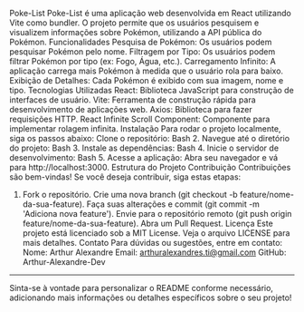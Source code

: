 Poke-List
Poke-List é uma aplicação web desenvolvida em React utilizando Vite como bundler. O projeto permite que os usuários pesquisem e visualizem informações sobre Pokémon, utilizando a API pública do Pokémon.
Funcionalidades
Pesquisa de Pokémon: Os usuários podem pesquisar Pokémon pelo nome.
Filtragem por Tipo: Os usuários podem filtrar Pokémon por tipo (ex: Fogo, Água, etc.).
Carregamento Infinito: A aplicação carrega mais Pokémon à medida que o usuário rola para baixo.
Exibição de Detalhes: Cada Pokémon é exibido com sua imagem, nome e tipo.
Tecnologias Utilizadas
React: Biblioteca JavaScript para construção de interfaces de usuário.
Vite: Ferramenta de construção rápida para desenvolvimento de aplicações web.
Axios: Biblioteca para fazer requisições HTTP.
React Infinite Scroll Component: Componente para implementar rolagem infinita.
Instalação
Para rodar o projeto localmente, siga os passos abaixo:
Clone o repositório:
Bash
2. Navegue até o diretório do projeto:
Bash
3. Instale as dependências:
Bash
4. Inicie o servidor de desenvolvimento:
Bash
5. Acesse a aplicação: Abra seu navegador e vá para http://localhost:3000.
Estrutura do Projeto
Contribuição
Contribuições são bem-vindas! Se você deseja contribuir, siga estas etapas:
1. Fork o repositório.
Crie uma nova branch (git checkout -b feature/nome-da-sua-feature).
Faça suas alterações e commit (git commit -m 'Adiciona nova feature').
Envie para o repositório remoto (git push origin feature/nome-da-sua-feature).
Abra um Pull Request.
Licença
Este projeto está licenciado sob a MIT License. Veja o arquivo LICENSE para mais detalhes.
Contato
Para dúvidas ou sugestões, entre em contato:
Nome: Arthur Alexandre
Email: arthuralexandres.ti@gmail.com
GitHub: Arthur-Alexandre-Dev
---
Sinta-se à vontade para personalizar o README conforme necessário, adicionando mais informações ou detalhes específicos sobre o seu projeto!
